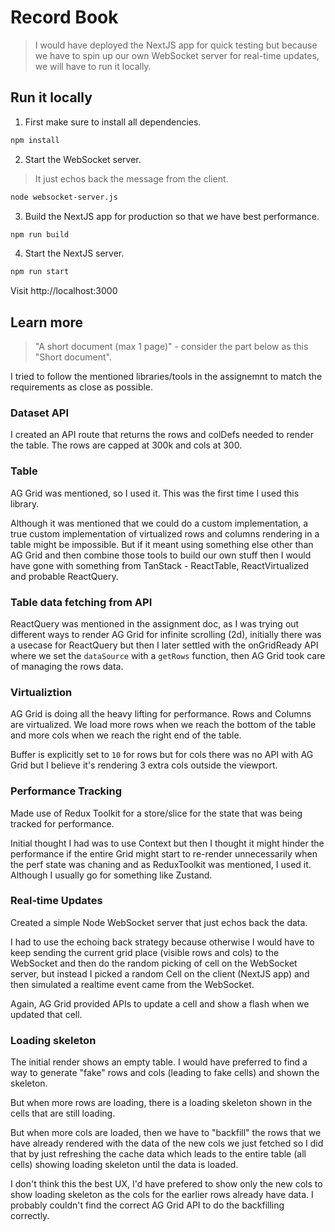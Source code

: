 # Record Book

> I would have deployed the NextJS app for quick testing but because we have to spin up our own WebSocket server for real-time updates, we will have to run it locally.

## Run it locally

1. First make sure to install all dependencies.

```bash
npm install
```

2. Start the WebSocket server.

> It just echos back the message from the client.

```bash
node websocket-server.js
```

3. Build the NextJS app for production so that we have best performance.

```bash
npm run build
```

4. Start the NextJS server.

```bash
npm run start
```

Visit http://localhost:3000

## Learn more

> "A short document (max 1 page)" - consider the part below as this "Short document".

I tried to follow the mentioned libraries/tools in the assignemnt to match the requirements as close as possible.

### Dataset API

I created an API route that returns the rows and colDefs needed to render the table. The rows are capped at 300k and cols at 300.

### Table

AG Grid was mentioned, so I used it. This was the first time I used this library.

Although it was mentioned that we could do a custom implementation, a true custom implementation of virtualized rows and columns rendering in a table might be impossible. But if it meant using something else other than AG Grid and then combine those tools to build our own stuff then I would have gone with something from TanStack - ReactTable, ReactVirtualized and probable ReactQuery.

### Table data fetching from API

ReactQuery was mentioned in the assignment doc, as I was trying out different ways to render AG Grid for infinite scrolling (2d), initially there was a usecase for ReactQuery but then I later settled with the onGridReady API where we set the `dataSource` with a `getRows` function, then AG Grid took care of managing the rows data.

### Virtualiztion

AG Grid is doing all the heavy lifting for performance. Rows and Columns are virtualized. We load more rows when we reach the bottom of the table and more cols when we reach the right end of the table.

Buffer is explicitly set to `10` for rows but for cols there was no API with AG Grid but I believe it's rendering 3 extra cols outside the viewport.

### Performance Tracking

Made use of Redux Toolkit for a store/slice for the state that was being tracked for performance.

Initial thought I had was to use Context but then I thought it might hinder the performance if the entire Grid might start to re-render unnecessarily when the perf state was chaning and as ReduxToolkit was mentioned, I used it. Although I usually go for something like Zustand.

### Real‑time Updates

Created a simple Node WebSocket server that just echos back the data.

I had to use the echoing back strategy because otherwise I would have to keep sending the current grid place (visible rows and cols) to the WebSocket and then do the random picking of cell on the WebSocket server, but instead I picked a random Cell on the client (NextJS app) and then simulated a realtime event came from the WebSocket.

Again, AG Grid provided APIs to update a cell and show a flash when we updated that cell.

### Loading skeleton

The initial render shows an empty table. I would have preferred to find a way to generate "fake" rows and cols (leading to fake cells) and shown the skeleton.

But when more rows are loading, there is a loading skeleton shown in the cells that are still loading.

But when more cols are loaded, then we have to "backfill" the rows that we have already rendered with the data of the new cols we just fetched so I did that by just refreshing the cache data which leads to the entire table (all cells) showing loading skeleton until the data is loaded.

I don't think this the best UX, I'd have prefered to show only the new cols to show loading skeleton as the cols for the earlier rows already have data. I probably couldn't find the correct AG Grid API to do the backfilling correctly.
